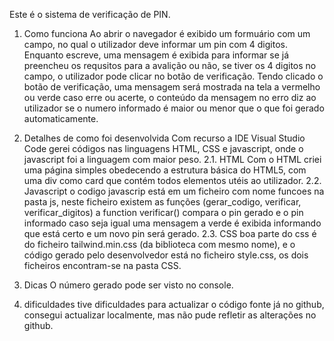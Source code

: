 Este é o sistema de verificação de PIN.
1. Como funciona
   Ao abrir o navegador é exibido um formuário com um campo, no qual o utilizador deve informar um pin com 4 digitos.
   Enquanto escreve, uma mensagem é exibida para informar se já preencheu os requsitos para a avalição ou não, se tiver os 4 digitos no campo, o utilizador pode clicar no botão de verificação.
   Tendo clicado o botão de verificação, uma mensagem será mostrada na tela a vermelho ou verde caso erre ou acerte, o conteúdo da mensagem no erro diz ao utilizador se o numero informado é maior ou menor que o que foi gerado automaticamente.
   
3. Detalhes de como foi desenvolvida
   Com recurso a IDE Visual Studio Code gerei códigos nas linguagens HTML, CSS e javascript, onde o javascript foi a linguagem com maior peso.
   2.1. HTML
   Com o HTML criei uma página simples obedecendo a estrutura básica do HTML5, com uma div como card que contém todos elementos utéis ao utilizador.
   2.2. Javascript
   o codigo javascrip está em um ficheiro com nome funcoes na pasta js, neste ficheiro existem as funções (gerar_codigo, verificar, verificar_digitos)
   a function verificar() compara o pin gerado e o pin informado caso seja igual uma mensagem a verde é exibida informando que está certo e um novo pin será gerado.
   2.3. CSS
   boa parte do css é do ficheiro tailwind.min.css (da biblioteca com mesmo nome), e o código gerado pelo desenvolvedor está no ficheiro style.css, os dois ficheiros encontram-se na pasta CSS.
   
4. Dicas
O número gerado pode ser visto no console.

5. dificuldades
   tive dificuldades para actualizar o código fonte já no github, consegui actualizar localmente, mas não pude refletir as alterações no github.
